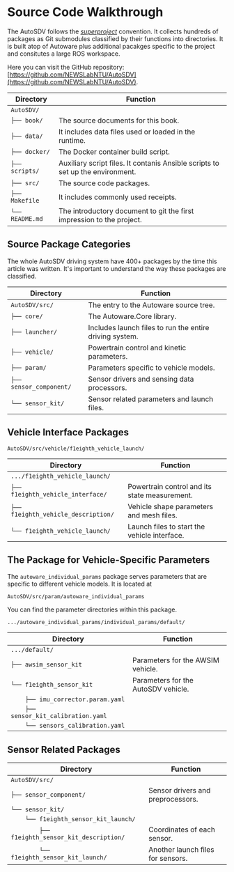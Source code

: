 # Source Code Walkthrough

The AutoSDV follows the
[_superproject_](https://en.wikibooks.org/wiki/Git/Submodules_and_Superprojects)
convention. It collects hundreds of packages as Git submodules
classified by their functions into directories. It is built atop of
Autoware plus additional pacakges specific to the project and
consitutes a large ROS workspace.

Here you can visit the GitHub repository:
[https://github.com/NEWSLabNTU/AutoSDV](https://github.com/NEWSLabNTU/AutoSDV).


| Directory       | Function                                                                       |
|-----------------|--------------------------------------------------------------------------------|
| `AutoSDV/`      |                                                                                |
| `├── book/`     | The source documents for this book.                                            |
| `├── data/`     | It includes data files used or loaded in the runtime.                          |
| `├── docker/`   | The Docker container build script.                                             |
| `├── scripts/`  | Auxiliary script files. It contanis Ansible scripts to set up the environment. |
| `├── src/`      | The source code packages.                                                      |
| `├── Makefile`  | It includes commonly used receipts.                                            |
| `└── README.md` | The introductory document to git the first impression to the project.          |


## Source Package Categories

The whole AutoSDV driving system have 400+ packages by the time this
article was written. It's important to understand the way these
packages are classified.

| Directory               | Function                                                |
|-------------------------|---------------------------------------------------------|
| `AutoSDV/src/`          | The entry to the Autoware source tree.                  |
| `├── core/`             | The Autoware.Core library.                              |
| `├── launcher/`         | Includes launch files to run the entire driving system. |
| `├── vehicle/`          | Powertrain control and kinetic parameters.              |
| `├── param/`            | Parameters specific to vehicle models.                  |
| `├── sensor_component/` | Sensor drivers and sensing data processors.             |
| `└── sensor_kit/`       | Sensor related parameters and launch files.             |



## Vehicle Interface Packages

`AutoSDV/src/vehicle/f1eighth_vehicle_launch/`

| Directory                           | Function                                      |
|-------------------------------------|-----------------------------------------------|
| `.../f1eighth_vehicle_launch/`      |                                               |
| `├── f1eighth_vehicle_interface/`   | Powertrain control and its state measurement. |
| `├── f1eighth_vehicle_description/` | Vehicle shape parameters and mesh files.      |
| `└── f1eighth_vehicle_launch/`      | Launch files to start the vehicle interface.  |


## The Package for Vehicle-Specific Parameters

The `autoware_individual_params` package serves parameters that are
specific to different vehicle models. It is located at

```
AutoSDV/src/param/autoware_individual_params
```

You can find the parameter directories within this package.

```
.../autoware_individual_params/individual_params/default/
```

| Directory                             | Function                            |
|---------------------------------------|-------------------------------------|
| `.../default/`                        |                                     |
| `├── awsim_sensor_kit`                | Parameters for the AWSIM vehicle.   |
| `└── f1eighth_sensor_kit`             | Parameters for the AutoSDV vehicle. |
| `    ├── imu_corrector.param.yaml`    |                                     |
| `    ├── sensor_kit_calibration.yaml` |                                     |
| `    └── sensors_calibration.yaml`    |                                     |


## Sensor Related Packages

| Directory                                      | Function                          |
|------------------------------------------------|-----------------------------------|
| `AutoSDV/src/`                                 |                                   |
| `├── sensor_component/`                        | Sensor drivers and preprocessors. |
| `└── sensor_kit/`                              |                                   |
| `    └── f1eighth_sensor_kit_launch/`          |                                   |
| `        ├── f1eighth_sensor_kit_description/` | Coordinates of each sensor.       |
| `        └── f1eighth_sensor_kit_launch/`      | Another launch files for sensors. |

